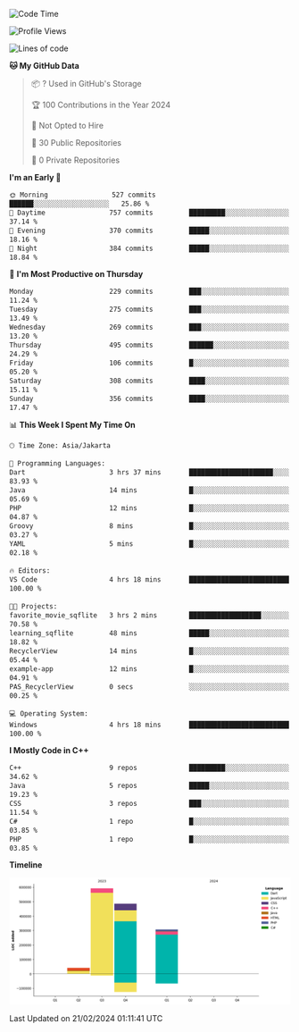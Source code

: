 <!--START_SECTION:waka-->
![Code Time](http://img.shields.io/badge/Code%20Time-42%20hrs%203%20mins-blue)

![Profile Views](http://img.shields.io/badge/Profile%20Views-3-blue)

![Lines of code](https://img.shields.io/badge/From%20Hello%20World%20I%27ve%20Written-1.4%20million%20lines%20of%20code-blue)

**🐱 My GitHub Data** 

> 📦 ? Used in GitHub's Storage 
 > 
> 🏆 100 Contributions in the Year 2024
 > 
> 🚫 Not Opted to Hire
 > 
> 📜 30 Public Repositories 
 > 
> 🔑 0 Private Repositories 
 > 
**I'm an Early 🐤** 

```text
🌞 Morning                527 commits         ██████░░░░░░░░░░░░░░░░░░░   25.86 % 
🌆 Daytime                757 commits         █████████░░░░░░░░░░░░░░░░   37.14 % 
🌃 Evening                370 commits         █████░░░░░░░░░░░░░░░░░░░░   18.16 % 
🌙 Night                  384 commits         █████░░░░░░░░░░░░░░░░░░░░   18.84 % 
```
📅 **I'm Most Productive on Thursday** 

```text
Monday                   229 commits         ███░░░░░░░░░░░░░░░░░░░░░░   11.24 % 
Tuesday                  275 commits         ███░░░░░░░░░░░░░░░░░░░░░░   13.49 % 
Wednesday                269 commits         ███░░░░░░░░░░░░░░░░░░░░░░   13.20 % 
Thursday                 495 commits         ██████░░░░░░░░░░░░░░░░░░░   24.29 % 
Friday                   106 commits         █░░░░░░░░░░░░░░░░░░░░░░░░   05.20 % 
Saturday                 308 commits         ████░░░░░░░░░░░░░░░░░░░░░   15.11 % 
Sunday                   356 commits         ████░░░░░░░░░░░░░░░░░░░░░   17.47 % 
```


📊 **This Week I Spent My Time On** 

```text
🕑︎ Time Zone: Asia/Jakarta

💬 Programming Languages: 
Dart                     3 hrs 37 mins       █████████████████████░░░░   83.93 % 
Java                     14 mins             █░░░░░░░░░░░░░░░░░░░░░░░░   05.69 % 
PHP                      12 mins             █░░░░░░░░░░░░░░░░░░░░░░░░   04.87 % 
Groovy                   8 mins              █░░░░░░░░░░░░░░░░░░░░░░░░   03.27 % 
YAML                     5 mins              █░░░░░░░░░░░░░░░░░░░░░░░░   02.18 % 

🔥 Editors: 
VS Code                  4 hrs 18 mins       █████████████████████████   100.00 % 

🐱‍💻 Projects: 
favorite_movie_sqflite   3 hrs 2 mins        ██████████████████░░░░░░░   70.58 % 
learning_sqflite         48 mins             █████░░░░░░░░░░░░░░░░░░░░   18.82 % 
RecyclerView             14 mins             █░░░░░░░░░░░░░░░░░░░░░░░░   05.44 % 
example-app              12 mins             █░░░░░░░░░░░░░░░░░░░░░░░░   04.91 % 
PAS_RecyclerView         0 secs              ░░░░░░░░░░░░░░░░░░░░░░░░░   00.25 % 

💻 Operating System: 
Windows                  4 hrs 18 mins       █████████████████████████   100.00 % 
```

**I Mostly Code in C++** 

```text
C++                      9 repos             █████████░░░░░░░░░░░░░░░░   34.62 % 
Java                     5 repos             █████░░░░░░░░░░░░░░░░░░░░   19.23 % 
CSS                      3 repos             ███░░░░░░░░░░░░░░░░░░░░░░   11.54 % 
C#                       1 repo              █░░░░░░░░░░░░░░░░░░░░░░░░   03.85 % 
PHP                      1 repo              █░░░░░░░░░░░░░░░░░░░░░░░░   03.85 % 
```



**Timeline**

![Lines of Code chart](https://raw.githubusercontent.com/PradiptaAhmad/PradiptaAhmad/main/assets/bar_graph.png)


 Last Updated on 21/02/2024 01:11:41 UTC
<!--END_SECTION:waka-->

